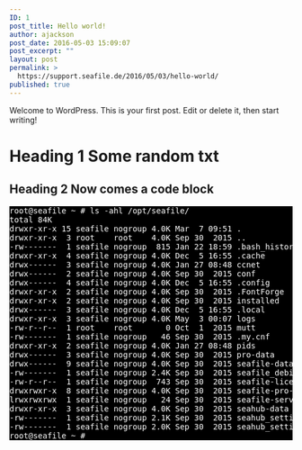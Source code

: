 ```yaml
---
ID: 1
post_title: Hello world!
author: ajackson
post_date: 2016-05-03 15:09:07
post_excerpt: ""
layout: post
permalink: >
  https://support.seafile.de/2016/05/03/hello-world/
published: true
---
```

Welcome to WordPress. This is your first post. Edit or delete it, then start writing!

# Heading 1 Some random txt

## Heading 2 Now comes a code block

<pre style="background-color: black; color: white;">
root@seafile ~ # ls -ahl /opt/seafile/
total 84K
drwxr-xr-x 15 seafile nogroup 4.0K Mar  7 09:51 .
drwxr-xr-x  3 root    root    4.0K Sep 30  2015 ..
-rw-------  1 seafile nogroup  815 Jan 22 18:59 .bash_history
drwxr-xr-x  4 seafile nogroup 4.0K Dec  5 16:55 .cache
drwx------  3 seafile nogroup 4.0K Jan 27 08:48 ccnet
drwx------  2 seafile nogroup 4.0K Sep 30  2015 conf
drwx------  4 seafile nogroup 4.0K Dec  5 16:55 .config
drwxr-xr-x  2 seafile nogroup 4.0K Sep 30  2015 .FontForge
drwxr-xr-x  2 seafile nogroup 4.0K Sep 30  2015 installed
drwx------  3 seafile nogroup 4.0K Dec  5 16:55 .local
drwxr-xr-x  3 seafile nogroup 4.0K May  3 00:07 logs
-rw-r--r--  1 root    root       0 Oct  1  2015 mutt
-rw-------  1 seafile nogroup   46 Sep 30  2015 .my.cnf
drwxr-xr-x  2 seafile nogroup 4.0K Jan 27 08:48 pids
drwx------  3 seafile nogroup 4.0K Sep 30  2015 pro-data
drwx------  9 seafile nogroup 4.0K Sep 30  2015 seafile-data
-rw-------  1 seafile nogroup 2.4K Sep 30  2015 seafile_debian_report.log
-rw-r--r--  1 seafile nogroup  743 Sep 30  2015 seafile-license.txt
drwxrwxr-x  8 seafile nogroup 4.0K Sep 30  2015 seafile-pro-server-4.3.4
lrwxrwxrwx  1 seafile nogroup   24 Sep 30  2015 seafile-server-latest -> seafile-pro-server-4.3.4
drwxr-xr-x  3 seafile nogroup 4.0K Sep 30  2015 seahub-data
-rw-------  1 seafile nogroup 2.1K Sep 30  2015 seahub_settings.py
-rw-------  1 seafile nogroup 2.0K Sep 30  2015 seahub_settings.pyc
root@seafile ~ #
</pre>
